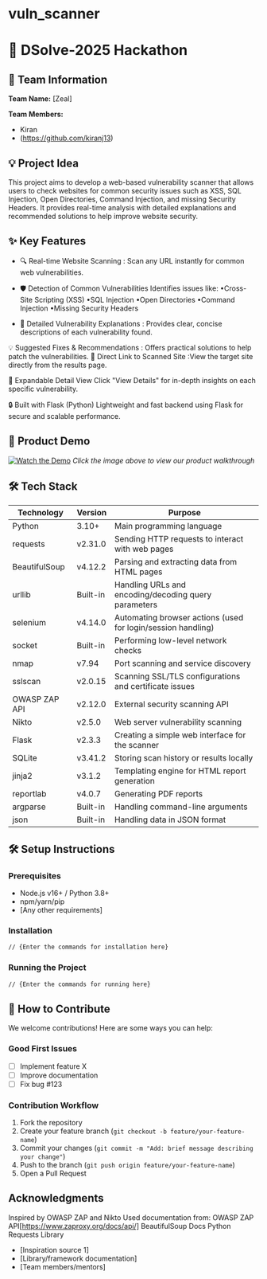 # vuln_scanner


# 🚀 DSolve-2025 Hackathon

## 👥 Team Information
**Team Name:** [Zeal]  

**Team Members:**
- Kiran
- (https://github.com/kiranj13) 

## 💡 Project Idea
This project aims to develop a web-based vulnerability scanner that allows users to check websites for common security issues such as XSS, SQL Injection, Open Directories, Command Injection, and missing Security Headers. It provides real-time analysis with detailed explanations and recommended solutions to help improve website security.

## ✨ Key Features
- 🔍  Real-time Website Scanning : Scan any URL instantly for common web vulnerabilities.

- 🛡️ Detection of Common Vulnerabilities
       Identifies issues like:
        •Cross-Site Scripting (XSS)
        •SQL Injection
        •Open Directories
        •Command Injection
        •Missing Security Headers
  
 - 📝 Detailed Vulnerability Explanations : Provides clear, concise descriptions of each vulnerability found.

💡 Suggested Fixes & Recommendations : Offers practical solutions to help patch the vulnerabilities.
🔗 Direct Link to Scanned Site :View the target site directly from the results page.

📄 Expandable Detail View
Click "View Details" for in-depth insights on each specific vulnerability.

🔒 Built with Flask (Python)
Lightweight and fast backend using Flask for secure and scalable performance.

## 🎥 Product Demo
[![Watch the Demo](https://via.placeholder.com/300x200?text=Click+for+Demo+Video)](https://youtube.com/link-to-video)
*Click the image above to view our product walkthrough*

## 🛠️ Tech Stack
| Technology        | Version  | Purpose                                                      |
| ----------------- | -------- | ------------------------------------------------------------ |
| Python            | 3.10+    | Main programming language                                    |
| requests          | v2.31.0  | Sending HTTP requests to interact with web pages             |
| BeautifulSoup     | v4.12.2  | Parsing and extracting data from HTML pages                  |
| urllib            | Built-in | Handling URLs and encoding/decoding query parameters         |
| selenium          | v4.14.0  | Automating browser actions (used for login/session handling) |
| socket            | Built-in | Performing low-level network checks                          |
| nmap              | v7.94    | Port scanning and service discovery                          |
| sslscan           | v2.0.15  | Scanning SSL/TLS configurations and certificate issues       |
| OWASP ZAP API     | v2.12.0  | External security scanning API                               |
| Nikto             | v2.5.0   | Web server vulnerability scanning                            |
| Flask             | v2.3.3   | Creating a simple web interface for the scanner              |
| SQLite            | v3.41.2  | Storing scan history or results locally                      |
| jinja2            | v3.1.2   | Templating engine for HTML report generation                 |
| reportlab         | v4.0.7   | Generating PDF reports                                       |
| argparse          | Built-in | Handling command-line arguments                              |
| json              | Built-in | Handling data in JSON format                                 |


## 🛠️ Setup Instructions

### Prerequisites
- Node.js v16+ / Python 3.8+
- npm/yarn/pip
- [Any other requirements]

### Installation
```bash
// {Enter the commands for installation here}
```

### Running the Project
```bash
// {Enter the commands for running here}
```

## 🤝 How to Contribute
We welcome contributions! Here are some ways you can help:

### Good First Issues
- [ ] Implement feature X
- [ ] Improve documentation
- [ ] Fix bug #123

### Contribution Workflow
1. Fork the repository
2. Create your feature branch (`git checkout -b feature/your-feature-name`)
3. Commit your changes (`git commit -m "Add: brief message describing your change"`)
4. Push to the branch (`git push origin feature/your-feature-name`)
5. Open a Pull Request


## Acknowledgments
Inspired by OWASP ZAP and Nikto
Used documentation from:
OWASP ZAP API[https://www.zaproxy.org/docs/api/]
BeautifulSoup Docs
Python Requests Library
- [Inspiration source 1]
- [Library/framework documentation]
- [Team members/mentors]
